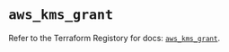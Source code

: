 # `aws_kms_grant`

Refer to the Terraform Registory for docs: [`aws_kms_grant`](https://registry.terraform.io/providers/hashicorp/aws/5.6.1/docs/resources/kms_grant).
